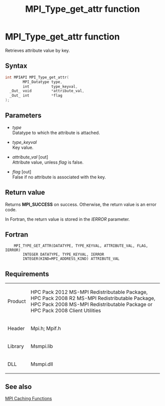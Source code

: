 ﻿---
title: MPI_Type_get_attr function
TOCTitle: MPI_Type_get_attr function
ms:assetid: 768195eb-e79e-4041-bb03-387d74f1d468
ms:mtpsurl: https://msdn.microsoft.com/en-us/library/Dn520568(v=VS.85)
ms:contentKeyID: 59361039
ms.date: 03/28/2018
mtps_version: v=VS.85
f1_keywords:
- MPI_TYPE_GET_ATTR
- mpif/MPI_Type_get_attr
- mpi/MPI_TYPE_GET_ATTR
dev_langs:
- C++
- C
---

# MPI\_Type\_get\_attr function

Retrieves attribute value by key.

## Syntax

``` c++
int MPIAPI MPI_Type_get_attr(
        MPI_Datatype type,
        int          type_keyval,
  _Out_ void         *attribute_val,
  _Out_ int          *flag
);
```

## Parameters

  - *type*  
    Datatype to which the attribute is attached.

  - *type\_keyval*  
    Key value.

  - *attribute\_val* \[out\]  
    Attribute value, unless *flag* is false.

  - *flag* \[out\]  
    False if no attribute is associated with the key.

## Return value

Returns **MPI\_SUCCESS** on success. Otherwise, the return value is an error code.

In Fortran, the return value is stored in the *IERROR* parameter.

## Fortran

``` FORTRAN
    MPI_TYPE_GET_ATTR(DATATYPE, TYPE_KEYVAL, ATTRIBUTE_VAL, FLAG, IERROR)
        INTEGER DATATYPE, TYPE_KEYVAL, IERROR
        INTEGER(KIND=MPI_ADDRESS_KIND) ATTRIBUTE_VAL
```

## Requirements

<table>
<colgroup>
<col  />
<col  />
</colgroup>
<tbody>
<tr class="odd">
<td><p>Product</p></td>
<td><p>HPC Pack 2012 MS-MPI Redistributable Package, HPC Pack 2008 R2 MS-MPI Redistributable Package, HPC Pack 2008 MS-MPI Redistributable Package or HPC Pack 2008 Client Utilities</p></td>
</tr>
<tr class="even">
<td><p>Header</p></td>
<td>Mpi.h;
Mpif.h</td>
</tr>
<tr class="odd">
<td><p>Library</p></td>
<td>Msmpi.lib</td>
</tr>
<tr class="even">
<td><p>DLL</p></td>
<td>Msmpi.dll</td>
</tr>
</tbody>
</table>


## See also

[MPI Caching Functions](mpi-caching-functions.md)

